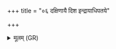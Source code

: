 +++
title = "०६ दक्षिणायै दिश इन्द्रायाधिपतये"

+++
<details><summary>मूलम् (GR)</summary>

दक्षिणायै दिश इन्द्रायाधिपतये तिरश्चिराजे रक्षित्रे  
वसुभ्य इषुमद्भ्य एतम् (…) ॥
</details>